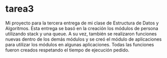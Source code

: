 # tarea3

Mi proyecto para la tercera entrega de mi clase de Estructura de Datos y Algoritmos. Esta entrega se basó en la creación los módulos de persona utilizando stack y una queue. A su vez, también se realizaron funciones nuevas dentro de los demás módulos y se creó el módulo de aplicaciones para utilizar los módulos en algunas aplicaciones. Todas las funciones fueron creados respetando el tiempo de ejecución pedido.
